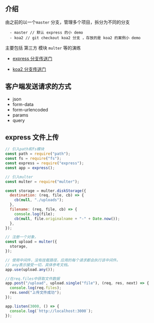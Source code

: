 ## 介绍

由之前的以一个`master` 分支，管理多个项目，拆分为不同的分支

```
  - master // 默认 express 的小 demo
  - koa2 // git checkout koa2 分支 ，存放的是 koa2 的案例小 demo
```

主要包括 第三方 模块 `multer` 等的演练

- [express 分支传送门](https://github.com/yayxs/node-api-service)

- [koa2 分支传送门](https://github.com/yayxs/node-api-service/tree/koa2)

## 客户端发送请求的方式

- json
- form-data
- form-urlencoded
- params
- query

## express 文件上传

```js
// 引入path和fs模块
const path = require("path");
const fs = require("fs");
const express = require("express");
const app = express();

// 引入multer
const multer = require("multer");

const storage = multer.diskStorage({
  destination: (req, file, cb) => {
    cb(null, "./uploads");
  },
  filename: (req, file, cb) => {
    console.log(file);
    cb(null, file.originalname + "-" + Date.now());
  },
});

// 注册一个对象，
const upload = multer({
  storage,
});

// 使用中间件，没有挂载路径，应用的每个请求都会执行该中间件。
// any表示接受一切，具体参考文档。
app.use(upload.any());

//在req.files中获取文件数据
app.post("/upload", upload.single("file"), (req, res, next) => {
  console.log(req.files);
  res.send("上传文件成功");
});

app.listen(3000, () => {
  console.log(`http://localhost:3000`);
});
```
